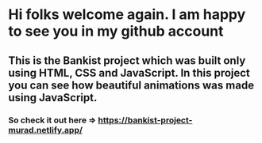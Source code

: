 # Hi folks welcome again. I am happy to see you in my github account
## This is the Bankist project which was built only using HTML, CSS and JavaScript. In this project you can see how beautiful animations was made using JavaScript.
### So check it out here => https://bankist-project-murad.netlify.app/ 
